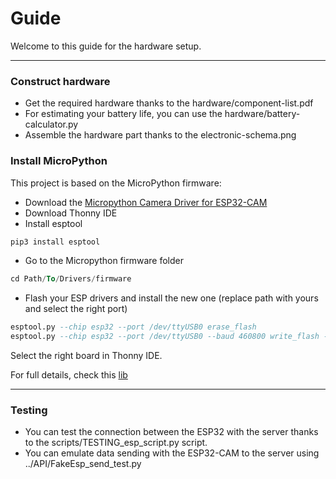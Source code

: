 # Guide

Welcome to this guide for the hardware setup.

---

### Construct hardware

- Get the required hardware thanks to the hardware/component-list.pdf
- For estimating your battery life, you can use the hardware/battery-calculator.py
- Assemble the hardware part thanks to the electronic-schema.png

### Install MicroPython

This project is based on the MicroPython firmware:

- Download the [Micropython Camera Driver for ESP32-CAM](https://github.com/lemariva/micropython-camera-driver)
- Download Thonny IDE
- Install esptool

```sql
pip3 install esptool
```

- Go to the Micropython firmware folder

```sql
cd Path/To/Drivers/firmware
```

- Flash your ESP drivers and install the new one (replace path with yours and select the right port)

```sql
esptool.py --chip esp32 --port /dev/ttyUSB0 erase_flash
esptool.py --chip esp32 --port /dev/ttyUSB0 --baud 460800 write_flash -z 0x1000 esp32-20210902-v1.17.bin
```

Select the right board in Thonny IDE.

For full details, check this [lib](https://lemariva.com/blog/2022/01/micropython-upgraded-support-cameras-m5camera-esp32-cam-etc)

---

### Testing

- You can test the connection between the ESP32 with the server thanks to the scripts/TESTING_esp_script.py script.
- You can emulate data sending with the ESP32-CAM to the server using ../API/FakeEsp_send_test.py